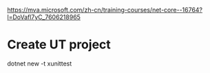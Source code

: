 https://mva.microsoft.com/zh-cn/training-courses/net-core--16764?l=DoVafl7yC_7606218965

# Create UT project
dotnet new -t xunittest
